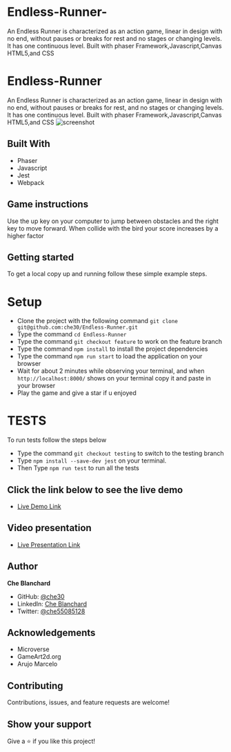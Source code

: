 # Endless-Runner-
An Endless Runner is characterized as an action game, linear in design with no end, without pauses or breaks for rest and no stages or changing levels. It has one continuous level. Built with phaser Framework,Javascript,Canvas HTML5,and CSS
# Endless-Runner
An Endless Runner is characterized as an action game, linear in design with no end, without pauses or breaks for rest, and no stages or changing levels. It has one continuous level. Built with phaser Framework,Javascript,Canvas HTML5,and CSS
![screenshot](../screenshots/endlessshotone.png)
## Built With
- Phaser
- Javascript
- Jest
- Webpack

## Game instructions
Use the up key on your computer to jump between obstacles and the right key to move forward. When collide with the bird your score increases by a higher factor
## Getting started
   To get a local copy up and running follow these simple example steps.
# Setup
- Clone the project with the following command `git clone git@github.com:che30/Endless-Runner.git`
- Type the command `cd Endless-Runner`
- Type the command `git checkout feature` to work on the feature branch 
- Type the command `npm install` to install the project dependencies
- Type the command  `npm run start` to load the application on your browser
- Wait for about 2 minutes while observing your terminal, and when `http://localhost:8000/` shows on your terminal copy it and paste in your browser
- Play the game and give a star if u enjoyed  
# TESTS
To run tests follow the steps below
- Type the command `git checkout testing` to switch to the testing branch 
- Type `npm install --save-dev jest` on your terminal.
- Then Type `npm run test` to run all the tests

## Click the link below to see the live demo
- [Live Demo Link](https://immense-basin-03916.herokuapp.com/)
## Video presentation
- [Live Presentation Link](https://www.loom.com/share/10164f46d22e44c98bca3de10f4bbff2)
## Author
**Che Blanchard**
- GitHub: [@che30](https://github.com/che30)
- LinkedIn: [Che Blanchard](https://www.linkedin.com/in/che-nsoh-9455271b0/)
- Twitter: [@che55085128](https://twitter.com/che55085128)
## Acknowledgements
- Microverse
- GameArt2d.org
- Arujo Marcelo
##  Contributing

Contributions, issues, and feature requests are welcome!

## Show your support

Give a ⭐️ if you like this project!